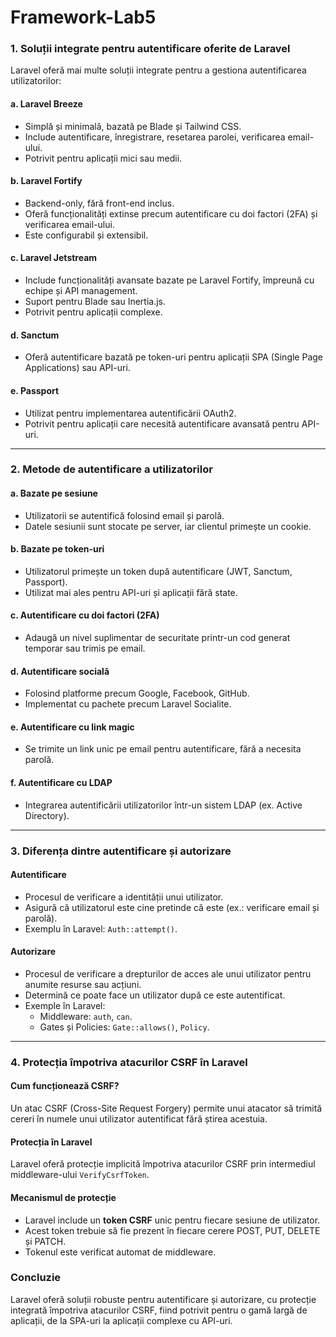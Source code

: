 # Framework-Lab5

### **1. Soluții integrate pentru autentificare oferite de Laravel**
Laravel oferă mai multe soluții integrate pentru a gestiona autentificarea utilizatorilor:

#### **a. Laravel Breeze**
- Simplă și minimală, bazată pe Blade și Tailwind CSS.
- Include autentificare, înregistrare, resetarea parolei, verificarea email-ului.
- Potrivit pentru aplicații mici sau medii.

#### **b. Laravel Fortify**
- Backend-only, fără front-end inclus.
- Oferă funcționalități extinse precum autentificare cu doi factori (2FA) și verificarea email-ului.
- Este configurabil și extensibil.

#### **c. Laravel Jetstream**
- Include funcționalități avansate bazate pe Laravel Fortify, împreună cu echipe și API management.
- Suport pentru Blade sau Inertia.js.
- Potrivit pentru aplicații complexe.

#### **d. Sanctum**
- Oferă autentificare bazată pe token-uri pentru aplicații SPA (Single Page Applications) sau API-uri.

#### **e. Passport**
- Utilizat pentru implementarea autentificării OAuth2.
- Potrivit pentru aplicații care necesită autentificare avansată pentru API-uri.

---

### **2. Metode de autentificare a utilizatorilor**

#### **a. Bazate pe sesiune**
- Utilizatorii se autentifică folosind email și parolă.
- Datele sesiunii sunt stocate pe server, iar clientul primește un cookie.

#### **b. Bazate pe token-uri**
- Utilizatorul primește un token după autentificare (JWT, Sanctum, Passport).
- Utilizat mai ales pentru API-uri și aplicații fără state.

#### **c. Autentificare cu doi factori (2FA)**
- Adaugă un nivel suplimentar de securitate printr-un cod generat temporar sau trimis pe email.

#### **d. Autentificare socială**
- Folosind platforme precum Google, Facebook, GitHub.
- Implementat cu pachete precum Laravel Socialite.

#### **e. Autentificare cu link magic**
- Se trimite un link unic pe email pentru autentificare, fără a necesita parolă.

#### **f. Autentificare cu LDAP**
- Integrarea autentificării utilizatorilor într-un sistem LDAP (ex. Active Directory).

---

### **3. Diferența dintre autentificare și autorizare**

#### **Autentificare**
- Procesul de verificare a identității unui utilizator.
- Asigură că utilizatorul este cine pretinde că este (ex.: verificare email și parolă).
- Exemplu în Laravel: `Auth::attempt()`.

#### **Autorizare**
- Procesul de verificare a drepturilor de acces ale unui utilizator pentru anumite resurse sau acțiuni.
- Determină ce poate face un utilizator după ce este autentificat.
- Exemple în Laravel:
  - Middleware: `auth`, `can`.
  - Gates și Policies: `Gate::allows()`, `Policy`.

---

### **4. Protecția împotriva atacurilor CSRF în Laravel**

#### **Cum funcționează CSRF?**
Un atac CSRF (Cross-Site Request Forgery) permite unui atacator să trimită cereri în numele unui utilizator autentificat fără știrea acestuia.

#### **Protecția în Laravel**
Laravel oferă protecție implicită împotriva atacurilor CSRF prin intermediul middleware-ului `VerifyCsrfToken`.

#### **Mecanismul de protecție**
- Laravel include un **token CSRF** unic pentru fiecare sesiune de utilizator.
- Acest token trebuie să fie prezent în fiecare cerere POST, PUT, DELETE și PATCH.
- Tokenul este verificat automat de middleware.


### **Concluzie**
Laravel oferă soluții robuste pentru autentificare și autorizare, cu protecție integrată împotriva atacurilor CSRF, fiind potrivit pentru o gamă largă de aplicații, de la SPA-uri la aplicații complexe cu API-uri.
